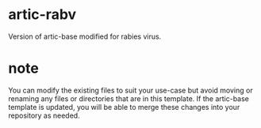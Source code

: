 # artic-rabv
Version of artic-base modified for rabies virus.
# note  
You can modify the existing files to suit your use-case but avoid moving or renaming any files or directories that are in this template.
If the artic-base template is updated, you will be able to merge these changes into your repository as needed.

